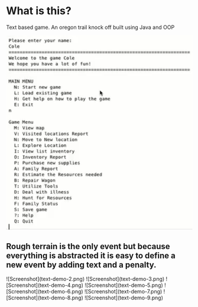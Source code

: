 <h1>What is this?</h1>
Text based game. An oregon trail knock off built using Java and OOP 


![Screenshot](text-demo-1.png)
<h2>Rough terrain is the only event but because everything is abstracted it is easy to define a new event by adding text and a penalty.</h2>
![Screenshot](text-demo-2.png)
![Screenshot](text-demo-3.png)
![Screenshot](text-demo-4.png)
![Screenshot](text-demo-5.png)
![Screenshot](text-demo-6.png)
![Screenshot](text-demo-7.png)
![Screenshot](text-demo-8.png)
![Screenshot](text-demo-9.png)
